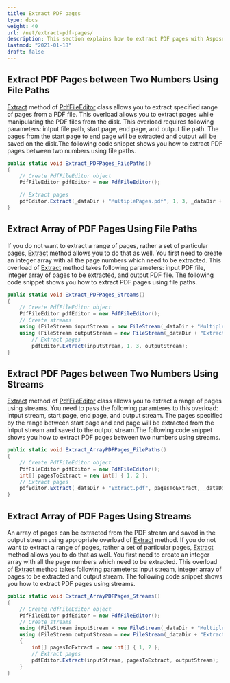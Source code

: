 ```yaml
---
title: Extract PDF pages
type: docs
weight: 40
url: /net/extract-pdf-pages/
description: This section explains how to extract PDF pages with Aspose.PDF Facades using PdfFileEditor class.
lastmod: "2021-01-18"
draft: false
---
```


## Extract PDF Pages between Two Numbers Using File Paths

[Extract](https://apireference.aspose.com/pdf/net/aspose.pdf.facades/pdffileeditor/methods/extract/index) method of [PdfFileEditor](https://apireference.aspose.com/pdf/net/aspose.pdf.facades/pdffileeditor) class allows you to extract specified range of pages from a PDF file. This overload allows you to extract pages while manipulating the PDF files from the disk. This overload requires following parameters: intput file path, start page, end page, and output file path. The pages from the start page to end page will be extracted and output will be saved on the disk.The following code snippet shows you how to extract PDF pages between two numbers using file paths.

```csharp
public static void Extract_PDFPages_FilePaths()
{
    // Create PdfFileEditor object
    PdfFileEditor pdfEditor = new PdfFileEditor();

    // Extract pages
    pdfEditor.Extract(_dataDir + "MultiplePages.pdf", 1, 3, _dataDir + "ExtractPagesBetweenNumbers_out.pdf");
}
```

## Extract Array of PDF Pages Using File Paths

If you do not want to extract a range of pages, rather a set of particular pages, [Extract](https://apireference.aspose.com/pdf/net/aspose.pdf.facades/pdffileeditor/methods/extract/index) method allows you to do that as well. You first need to create an integer array with all the page numbers which need to be extracted. This overload of [Extract](https://apireference.aspose.com/pdf/net/aspose.pdf.facades/pdffileeditor/methods/extract/index) method takes following parameters: input PDF file, integer array of pages to be extracted, and output PDF file. The following code snippet shows you how to extract PDF pages using file paths.

```csharp
public static void Extract_PDFPages_Streams()
{
    // Create PdfFileEditor object
    PdfFileEditor pdfEditor = new PdfFileEditor();
    // Create streams
    using (FileStream inputStream = new FileStream(_dataDir + "MultiplePages.pdf", FileMode.Open))
    using (FileStream outputStream = new FileStream(_dataDir + "ExtractPagesBetweenTwoNumbers_out.pdf", FileMode.Create))
        // Extract pages
        pdfEditor.Extract(inputStream, 1, 3, outputStream);
}
```

## Extract PDF Pages between Two Numbers Using Streams

[Extract](https://apireference.aspose.com/pdf/net/aspose.pdf.facades/pdffileeditor/methods/extract/index) method of [PdfFileEditor](https://apireference.aspose.com/pdf/net/aspose.pdf.facades/pdffileeditor) class allows you to extract a range of pages using streams. You need to pass the following paramteres to this overload: intput stream, start page, end page, and output stream. The pages specified by the range between start page and end page will be extracted from the intput stream and saved to the output stream.The following code snippet shows you how to extract PDF pages between two numbers using streams.

```csharp
public static void Extract_ArrayPDFPages_FilePaths()
{
    // Create PdfFileEditor object
    PdfFileEditor pdfEditor = new PdfFileEditor();
    int[] pagesToExtract = new int[] { 1, 2 };
    // Extract pages
    pdfEditor.Extract(_dataDir + "Extract.pdf", pagesToExtract, _dataDir + "ExtractArrayOfPages_out.pdf");
}
```

## Extract Array of PDF Pages Using Streams

An array of pages can be extracted from the PDF stream and saved in the output stream using appropriate overload of [Extract](https://apireference.aspose.com/pdf/net/aspose.pdf.facades/pdffileeditor/methods/extract/index) method. If you do not want to extract a range of pages, rather a set of particular pages, [Extract](https://apireference.aspose.com/pdf/net/aspose.pdf.facades/pdffileeditor/methods/extract/index) method allows you to do that as well. You first need to create an integer array with all the page numbers which need to be extracted. This overload of [Extract](https://apireference.aspose.com/pdf/net/aspose.pdf.facades/pdffileeditor/methods/extract/index) method takes following parameters: input stream, integer array of pages to be extracted and output stream.
The following code snippet shows you how to extract PDF pages using streams.

```csharp
public static void Extract_ArrayPDFPages_Streams()
{
    // Create PdfFileEditor object
    PdfFileEditor pdfEditor = new PdfFileEditor();
    // Create streams
    using (FileStream inputStream = new FileStream(_dataDir + "MultiplePages.pdf", FileMode.Open))
    using (FileStream outputStream = new FileStream(_dataDir + "ExtractArrayOfPagesUsingStreams_out.pdf", FileMode.Create))
    {
        int[] pagesToExtract = new int[] { 1, 2 };
        // Extract pages
        pdfEditor.Extract(inputStream, pagesToExtract, outputStream);
    }
}
```
